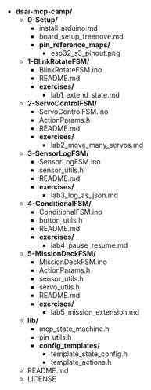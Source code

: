 - **dsai-mcp-camp/**
    - **0-Setup/**
        - install_arduino.md
        - board_setup_freenove.md
        - **pin_reference_maps/**
            - esp32_s3_pinout.png
    - **1-BlinkRotateFSM/**
        - BlinkRotateFSM.ino
        - README.md
        - **exercises/**
            - lab1_extend_state.md
    - **2-ServoControlFSM/**
        - ServoControlFSM.ino
        - ActionParams.h
        - README.md
        - **exercises/**
            - lab2_move_many_servos.md
    - **3-SensorLogFSM/**
        - SensorLogFSM.ino
        - sensor_utils.h
        - README.md
        - **exercises/**
            - lab3_log_as_json.md
    - **4-ConditionalFSM/**
        - ConditionalFSM.ino
        - button_utils.h
        - README.md
        - **exercises/**
            - lab4_pause_resume.md
    - **5-MissionDeckFSM/**
        - MissionDeckFSM.ino
        - ActionParams.h
        - sensor_utils.h
        - servo_utils.h
        - README.md
        - **exercises/**
            - lab5_mission_extension.md
    - **lib/**
        - mcp_state_machine.h
        - pin_utils.h
        - **config_templates/**
            - template_state_config.h
            - template_actions.h
    - README.md
    - LICENSE

